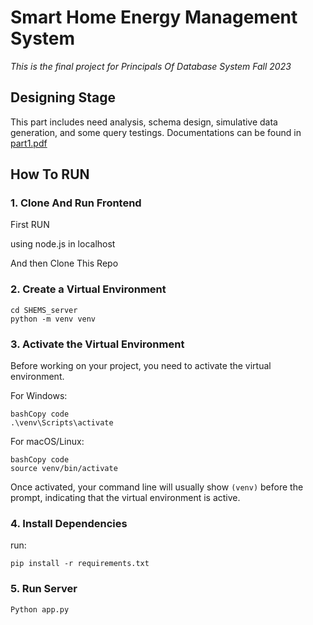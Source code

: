 # Smart Home Energy Management System
*This is the final project for Principals Of Database System Fall 2023*  

## Designing Stage
This part includes need analysis, schema design, simulative data generation, and some query testings. Documentations can be found in [part1.pdf](./part1.pdf) 

## How To RUN

### 1. Clone And Run Frontend

First RUN 

[Client]: https://github.com/yangfan2001/shemsapp

 using node.js in localhost

And then Clone This Repo

### 2. Create a Virtual Environment

```
cd SHEMS_server
python -m venv venv
```

### 3. Activate the Virtual Environment

Before working on your project, you need to activate the virtual environment.

For Windows:

```
bashCopy code
.\venv\Scripts\activate
```

For macOS/Linux:

```
bashCopy code
source venv/bin/activate
```

Once activated, your command line will usually show `(venv)` before the prompt, indicating that the virtual environment is active.

### 4. Install Dependencies

run:

```
pip install -r requirements.txt
```

### 5. Run Server

```
Python app.py
```

